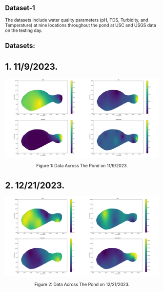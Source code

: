 ## Dataset-1

The datasets include water quality parameters (pH, TDS, Turbidity, and Temperature) at nine locations throughout the pond at USC and USGS data on the testing day.

## Datasets:

# 1. 11/9/2023.

<p align="center">
<img src="media/KrigePlots.png" alt="drawing" width="700"/>
</p>
<p align="center">
Figure 1: Data Across The Pond on 11/9/2023.
</p>

# 2. 12/21/2023.
<p align="center">
<img src="media/kriging_plot.png" alt="drawing" width="700"/>
</p>
<p align="center">
Figure 2: Data Across The Pond on 12/21/2023.
</p>














